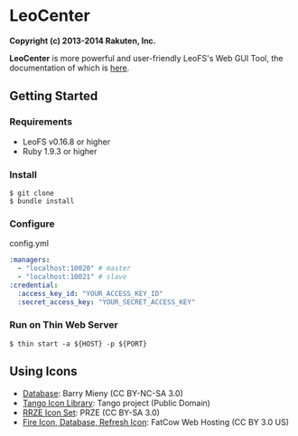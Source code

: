 # LeoCenter

**Copyright (c) 2013-2014 Rakuten, Inc.**

**LeoCenter** is more powerful and user-friendly LeoFS's Web GUI Tool, the documentation of which is [here](http://leo-project.net/leofs/docs-1.4/leo_center/leo_center.html).


## Getting Started

### Requirements
* LeoFS v0.16.8 or higher
* Ruby 1.9.3 or higher

### Install

```
$ git clone
$ bundle install
```

### Configure

config.yml

```yaml
:managers:
  - "localhost:10020" # master
  - "localhost:10021" # slave
:credential:
  :access_key_id: "YOUR_ACCESS_KEY_ID"
  :secret_access_key: "YOUR_SECRET_ACCESS_KEY"
```

### Run on Thin Web Server

```
$ thin start -a ${HOST} -p ${PORT}
```

## Using Icons

* [Database](http://barrymieny.deviantart.com/art/Database-104013446): Barry Mieny (CC BY-NC-SA 3.0)
* [Tango Icon Library](http://tango.freedesktop.org/Tango_Icon_Library): Tango project (Public Domain)
* [RRZE Icon Set](http://rrze-icon-set.berlios.de/): PRZE (CC BY-SA 3.0)
* [Fire Icon, Database, Refresh Icon](http://www.fatcow.com/): FatCow Web Hosting (CC BY 3.0 US)
